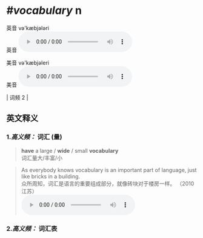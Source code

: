 # ***\#vocabulary*** n
英音 və'kæbjələri  
英音
<audio src="./media/vocabulary-B.aac" controls="controls"></audio>

美音 və'kæbjəleri  
美音
<audio src="./media/vocabulary.aac" controls="controls"></audio>



| 词频 2 |  

英文释义
---
### 1.*高义频：* **词汇 (量)**  

 > **have** a large / **wide** / small **vocabulary**  
 > 词汇量大/丰富/小    

 > As everybody knows vocabulary is an important part of language, just like bricks in a building.  
 > 众所周知，词汇是语言的重要组成部分，就像砖块对于楼房一样。  （2010 江苏）  
<audio src="./media/vocabulary-As everybody knows.aac" controls="controls"></audio>

### 2.*高义频：* **词汇表**  


